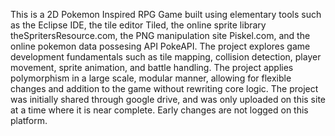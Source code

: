 This is a 2D Pokemon Inspired RPG Game built using elementary tools such as the Eclipse IDE, the tile editor Tiled, the online sprite library theSpritersResource.com, the PNG manipulation site Piskel.com, and the online pokemon data possesing API PokeAPI. 
The project explores game development fundamentals such as tile mapping, collision detection, player movement, sprite animation, and battle handling. 
The project applies polymorphism in a large scale, modular manner, allowing for flexible changes and addition to the game without rewriting core logic. 
The project was initially shared through google drive, and was only uploaded on this site at a time where it is near complete. Early changes are not logged on this platform. 
